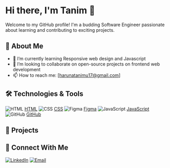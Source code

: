 # Hi there, I'm Tanim 👋

Welcome to my GitHub profile! I'm a budding Software Engineer passionate about learning and contributing to exciting projects.

## 🌟 About Me

- 🌱 I’m currently learning Responsive web design and Javascript
- 👯 I’m looking to collaborate on open-source projects on frontend web development
- 📫 How to reach me: [harunatanimu17@gmail.com]

## 🛠️ Technologies & Tools

![HTML](https://img.icons8.com/color/48/000000/html-5.png) [HTML](https://www.w3.org/html/)
![CSS](https://img.icons8.com/color/48/000000/css3.png) [CSS](https://www.w3.org/Style/CSS/)
![Figma](https://img.icons8.com/color/48/000000/figma.png) [Figma](https://www.figma.com/)
![JavaScript](https://img.icons8.com/color/48/000000/javascript.png) [JavaScript](https://developer.mozilla.org/en-US/docs/Web/JavaScript)
![GitHub](https://img.icons8.com/material-outlined/48/000000/github.png) [GitHub](https://github.com/)

## 📂 Projects


## 🤝 Connect With Me

[![LinkedIn](https://img.shields.io/badge/LinkedIn-%230077B5?style=flat&logo=linkedin&logoColor=white)](https://www.linkedin.com/in/tanimu-haruna-427b35233)
[![Email](https://img.shields.io/badge/Email-%23D14836?style=flat&logo=gmail&logoColor=white)](mailto:harunatanimu17@gmail.com)
